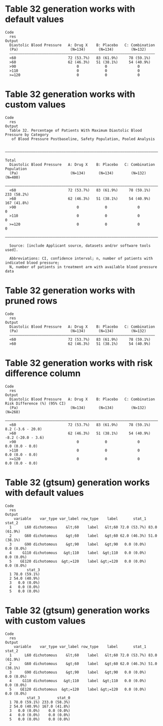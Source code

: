 # Table 32 generation works with default values

    Code
      res
    Output
      Diastolic Blood Pressure   A: Drug X    B: Placebo   C: Combination
      (Pa)                        (N=134)      (N=134)        (N=132)    
      ———————————————————————————————————————————————————————————————————
      <60                        72 (53.7%)   83 (61.9%)     78 (59.1%)  
      >60                        62 (46.3%)   51 (38.1%)     54 (40.9%)  
      >90                            0            0              0       
      >110                           0            0              0       
      >=120                          0            0              0       

# Table 32 generation works with custom values

    Code
      res
    Output
      Table 32. Percentage of Patients With Maximum Diastolic Blood Pressure by Category
       of Blood Pressure Postbaseline, Safety Population, Pooled Analysis
      
      —————————————————————————————————————————————————————————————————————————————————
                                                                               Total   
      Diastolic Blood Pressure   A: Drug X    B: Placebo   C: Combination   Population 
      (Pa)                        (N=134)      (N=134)        (N=132)         (N=400)  
      —————————————————————————————————————————————————————————————————————————————————
      <60                        72 (53.7%)   83 (61.9%)     78 (59.1%)     233 (58.2%)
      >60                        62 (46.3%)   51 (38.1%)     54 (40.9%)     167 (41.8%)
      >90                            0            0              0               0     
      >110                           0            0              0               0     
      >=120                          0            0              0               0     
      —————————————————————————————————————————————————————————————————————————————————
      
      Source: [include Applicant source, datasets and/or software tools used].
      
      Abbreviations: CI, confidence interval; n, number of patients with indicated blood pressure;
      N, number of patients in treatment arm with available blood pressure data

# Table 32 generation works with pruned rows

    Code
      res
    Output
      Diastolic Blood Pressure   A: Drug X    B: Placebo   C: Combination
      (Pa)                        (N=134)      (N=134)        (N=132)    
      ———————————————————————————————————————————————————————————————————
      <60                        72 (53.7%)   83 (61.9%)     78 (59.1%)  
      >60                        62 (46.3%)   51 (38.1%)     54 (40.9%)  

# Table 32 generation works with risk difference column

    Code
      res
    Output
      Diastolic Blood Pressure   A: Drug X    B: Placebo   C: Combination   Risk Difference (%) (95% CI)
      (Pa)                        (N=134)      (N=134)        (N=132)                 (N=268)           
      ——————————————————————————————————————————————————————————————————————————————————————————————————
      <60                        72 (53.7%)   83 (61.9%)     78 (59.1%)          8.2 (-3.6 - 20.0)      
      >60                        62 (46.3%)   51 (38.1%)     54 (40.9%)          -8.2 (-20.0 - 3.6)     
      >90                            0            0              0                0.0 (0.0 - 0.0)       
      >110                           0            0              0                0.0 (0.0 - 0.0)       
      >=120                          0            0              0                0.0 (0.0 - 0.0)       

# Table 32 (gtsum) generation works with default values

    Code
      res
    Output
        variable    var_type var_label row_type    label       stat_1       stat_2
      1      L60 dichotomous    &lt;60    label   &lt;60 72.0 (53.7%) 83.0 (61.9%)
      2      G60 dichotomous    &gt;60    label   &gt;60 62.0 (46.3%) 51.0 (38.1%)
      3      G90 dichotomous    &gt;90    label   &gt;90   0.0 (0.0%)   0.0 (0.0%)
      4     G110 dichotomous   &gt;110    label  &gt;110   0.0 (0.0%)   0.0 (0.0%)
      5    GE120 dichotomous  &gt;=120    label &gt;=120   0.0 (0.0%)   0.0 (0.0%)
              stat_3
      1 78.0 (59.1%)
      2 54.0 (40.9%)
      3   0.0 (0.0%)
      4   0.0 (0.0%)
      5   0.0 (0.0%)

# Table 32 (gtsum) generation works with custom values

    Code
      res
    Output
        variable    var_type var_label row_type    label       stat_1       stat_2
      1      L60 dichotomous    &lt;60    label   &lt;60 72.0 (53.7%) 83.0 (61.9%)
      2      G60 dichotomous    &gt;60    label   &gt;60 62.0 (46.3%) 51.0 (38.1%)
      3      G90 dichotomous    &gt;90    label   &gt;90   0.0 (0.0%)   0.0 (0.0%)
      4     G110 dichotomous   &gt;110    label  &gt;110   0.0 (0.0%)   0.0 (0.0%)
      5    GE120 dichotomous  &gt;=120    label &gt;=120   0.0 (0.0%)   0.0 (0.0%)
              stat_3        stat_0
      1 78.0 (59.1%) 233.0 (58.3%)
      2 54.0 (40.9%) 167.0 (41.8%)
      3   0.0 (0.0%)    0.0 (0.0%)
      4   0.0 (0.0%)    0.0 (0.0%)
      5   0.0 (0.0%)    0.0 (0.0%)


